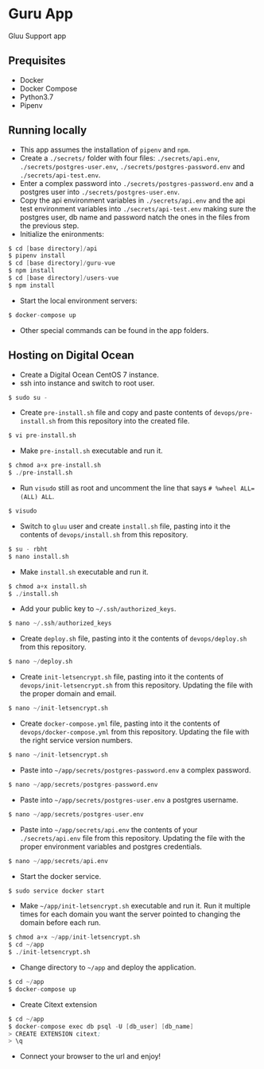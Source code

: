# Guru App
Gluu Support app

## Prequisites
 - Docker
 - Docker Compose
 - Python3.7
 - Pipenv

## Running locally
- This app assumes the installation of `pipenv` and `npm`.
- Create a `./secrets/` folder with four files: `./secrets/api.env`, `./secrets/postgres-user.env`, `./secrets/postgres-password.env` and `./secrets/api-test.env`.
- Enter a complex password into `./secrets/postgres-password.env` and a postgres user into `./secrets/postgres-user.env`.
- Copy the api environment variables in `./secrets/api.env` and the api test environment variables into `./secrets/api-test.env` making sure the postgres user, db name and password natch the ones in the files from the previous step.
- Initialize the enironments:
```s
$ cd [base directory]/api
$ pipenv install
$ cd [base directory]/guru-vue
$ npm install
$ cd [base directory]/users-vue
$ npm install
```
- Start the local environment servers:
```s
$ docker-compose up
```
- Other special commands can be found in the app folders.

## Hosting on Digital Ocean
- Create a Digital Ocean CentOS 7 instance.
- ssh into instance and switch to root user.
```s
$ sudo su -
```
- Create `pre-install.sh` file and copy and paste contents of `devops/pre-install.sh` from this repository into the created file.
```s
$ vi pre-install.sh
```
- Make `pre-install.sh` executable and run it.
```s
$ chmod a+x pre-install.sh
$ ./pre-install.sh
```
- Run `visudo` still as root and uncomment the line that says `# %wheel ALL=(ALL) ALL`.
```s
$ visudo
```
- Switch to `gluu` user and create `install.sh` file, pasting into it the contents of `devops/install.sh` from this repository.
```s
$ su - rbht
$ nano install.sh
```
- Make `install.sh` executable and run it.
```s
$ chmod a+x install.sh
$ ./install.sh
```
- Add your public key to `~/.ssh/authorized_keys`.
```s
$ nano ~/.ssh/authorized_keys
```
- Create `deploy.sh` file, pasting into it the contents of `devops/deploy.sh` from this repository.
```s
$ nano ~/deploy.sh
```
- Create `init-letsencrypt.sh` file, pasting into it the contents of `devops/init-letsencrypt.sh` from this repository. Updating the file with the proper domain and email.
```s
$ nano ~/init-letsencrypt.sh
```
- Create `docker-compose.yml` file, pasting into it the contents of `devops/docker-compose.yml` from this repository. Updating the file with the right service version numbers.
```s
$ nano ~/init-letsencrypt.sh
```
- Paste into `~/app/secrets/postgres-password.env` a complex password.
```s
$ nano ~/app/secrets/postgres-password.env
```
- Paste into `~/app/secrets/postgres-user.env` a postgres username.
```s
$ nano ~/app/secrets/postgres-user.env
```
- Paste into `~/app/secrets/api.env` the contents of your `./secrets/api.env` file from this repository. Updating the file with the proper environment variables and postgres credentials.
```s
$ nano ~/app/secrets/api.env
```
- Start the docker service.
```s
$ sudo service docker start
```
- Make `~/app/init-letsencrypt.sh` executable and run it. Run it multiple times for each domain you want the server pointed to changing the domain before each run.
```s
$ chmod a+x ~/app/init-letsencrypt.sh
$ cd ~/app
$ ./init-letsencrypt.sh
```
- Change directory to `~/app` and deploy the application.
```s
$ cd ~/app
$ docker-compose up
```
- Create Citext extension
```s
$ cd ~/app
$ docker-compose exec db psql -U [db_user] [db_name]
> CREATE EXTENSION citext;
> \q
```
- Connect your browser to the url and enjoy!
